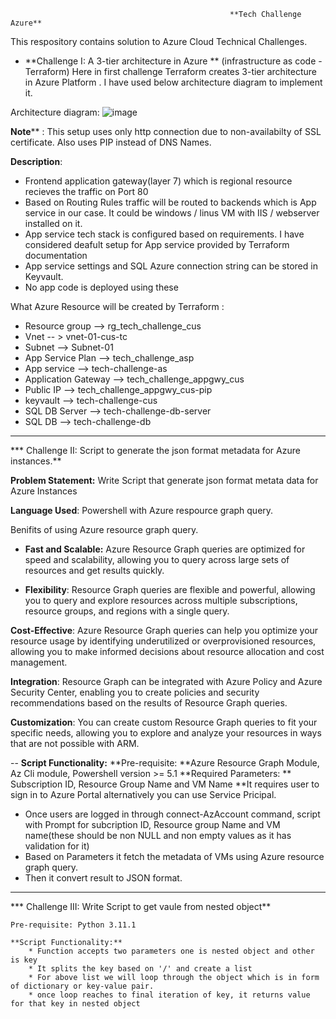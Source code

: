                                                     **Tech Challenge Azure**
                                           
This respository contains solution to Azure Cloud Technical Challenges.

* **Challenge I: A 3-tier architecture in Azure **  (infrastructure as code -Terraform)
Here in first challenge Terraform creates 3-tier architecture in Azure Platform . I have used below architecture diagram to implement it.

Architecture diagram:
![image](https://user-images.githubusercontent.com/62846579/229301643-f2cd0880-cc78-4cfd-85ee-8e901be38678.png)

**Note**** : This setup uses only http connection due to non-availabilty of SSL certificate. Also uses PIP instead of DNS Names.


**Description**: 
* Frontend application gateway(layer 7) which is regional resource recieves the traffic on Port 80
* Based on Routing Rules traffic will be routed to backends which is App service in our case. It could be windows / linus VM with IIS / webserver installed on it.
* App service tech stack is configured based on requirements. I have considered deafult setup for App service provided by Terraform documentation
* App service settings and SQL Azure connection string can be stored in Keyvault.
* No app code is deployed using these

What Azure Resource will be created by Terraform :
* Resource group --> rg_tech_challenge_cus
* Vnet  -- > vnet-01-cus-tc
* Subnet --> Subnet-01
* App Service Plan --> tech_challenge_asp
* App service  --> tech-challenge-as
* Application Gateway --> tech_challenge_appgwy_cus
* Public IP --> tech_challenge_appgwy_cus-pip
* keyvault --> tech-challenge-cus
* SQL DB Server --> tech-challenge-db-server
* SQL DB --> tech-challenge-db

---------------------------------------------------------------------

*** Challenge II: Script to generate the json format metadata for Azure instances.**

**Problem Statement:**  Write Script that generate json format metata data for Azure Instances

**Language Used**: Powershell with Azure respource graph query.

Benifits of using Azure resource graph query.

* **Fast and Scalable:** Azure Resource Graph queries are optimized for speed and scalability, allowing you to query across large sets of resources and get results quickly.

* **Flexibility**: Resource Graph queries are flexible and powerful, allowing you to query and explore resources across multiple subscriptions, resource groups, and regions with a single query.

**Cost-Effective**: Azure Resource Graph queries can help you optimize your resource usage by identifying underutilized or overprovisioned resources, allowing you to make informed decisions about resource allocation and cost management.

**Integration**: Resource Graph can be integrated with Azure Policy and Azure Security Center, enabling you to create policies and security recommendations based on the results of Resource Graph queries.

**Customization**: You can create custom Resource Graph queries to fit your specific needs, allowing you to explore and analyze your resources in ways that are not possible with ARM.

--
**Script Functionality:**
  **Pre-requisite: **Azure Resource Graph Module, Az Cli module, Powershell version >= 5.1
  **Required Parameters: ** Subscription ID, Resource Group Name and VM Name
  **It requires user to sign in to Azure Portal alternatively you can use Service Pricipal.
  
  * Once users are logged in through connect-AzAccount command, script with Prompt for subcription ID, Resource group Name and VM name(these should be non NULL and       non empty values as it has validation for it) 
  * Based on Parameters it fetch the metadata of VMs using Azure resource graph query.
  * Then it convert result to JSON format.


----------------------------------------------------------------------

*** Challenge III: Write Script to get vaule from nested object**

    Pre-requisite: Python 3.11.1
    
    **Script Functionality:**
        * Function accepts two parameters one is nested object and other is key 
        * It splits the key based on '/' and create a list
        * For above list we will loop through the object which is in form of dictionary or key-value pair.
        * once loop reaches to final iteration of key, it returns value for that key in nested object 
    








